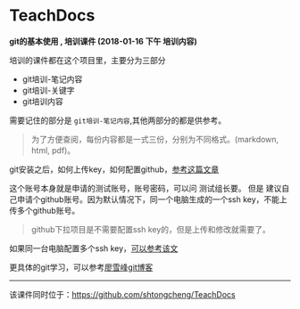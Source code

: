 # TeachDocs

**git的基本使用 , 培训课件 (2018-01-16 下午 培训内容)**


培训的课件都在这个项目里，主要分为三部分

+ git培训-笔记内容
+ git培训-关键字
+ git培训内容

需要记住的部分是 `git培训-笔记内容`,其他两部分的都是供参考。
 
> 为了方便查阅，每份内容都是一式三份，分别为不同格式。(markdown, html, pdf)。

git安装之后，如何上传key，如何配置github，[参考这篇文章](https://www.cnblogs.com/superGG1990/p/6844952.html)


 
这个账号本身就是申请的测试账号，账号密码，可以问 测试组长要。
但是 建议自己申请个github账号。因为默认情况下，同一个电脑生成的一个ssh key，不能上传多个github账号。

> github下拉项目是不需要配置ssh key的，但是上传和修改就需要了。

如果同一台电脑配置多个ssh key，[可以参考该文](https://www.zybuluo.com/yangfch3/note/172120)


更具体的git学习，可以参考[廖雪峰git博客](https://www.liaoxuefeng.com/wiki/0013739516305929606dd18361248578c67b8067c8c017b000/)


---

该课件同时位于：https://github.com/shtongcheng/TeachDocs